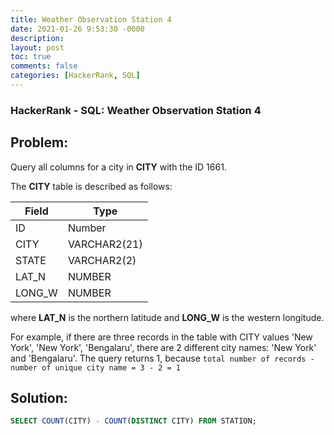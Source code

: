 ```yaml
---
title: Weather Observation Station 4
date: 2021-01-26 9:53:30 -0000
description: 
layout: post
toc: true
comments: false
categories: [HackerRank, SQL]
---
```


### HackerRank - SQL: Weather Observation Station 4

## Problem:

Query all columns for a city in **CITY** with the ID 1661.

The **CITY** table is described as follows:

| Field      | Type |
| ----------- | ----------- |
| ID      | Number       |
| CITY   | VARCHAR2(21)        |
| STATE   | VARCHAR2(2)        |
| LAT_N   | NUMBER        |
| LONG_W   | NUMBER        |


where **LAT_N** is the northern latitude and **LONG_W** is the western longitude.

For example, if there are three records in the table with CITY values 'New York', 'New York', 'Bengalaru', there are 2 different city names: 'New York' and 'Bengalaru'. The query returns 1, because ```total number of records - number of unique city name = 3 - 2 = 1```

## Solution:

```sql
SELECT COUNT(CITY) - COUNT(DISTINCT CITY) FROM STATION;
```
